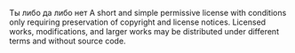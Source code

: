 Ты либо да либо нет
A short and simple permissive license with conditions only requiring preservation of copyright and license notices. Licensed works, modifications, and larger works may be distributed under different terms and without source code.